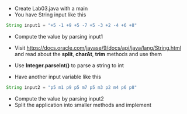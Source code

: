 * Create Lab03.java with a main
* You have String input like this

``` java
String input1 = "+5 -1 +9 +5 -7 +5 -3 +2 -4 +6 +8"
```

* Compute the value by parsing input1 
* Visit https://docs.oracle.com/javase/9/docs/api/java/lang/String.html	and read about the __split__, __charAt__, __trim__ methods and use them
* Use __Integer.parseInt()__ to parse a string to int


* Have another input variable like this

``` java
String input2 = "p5 m1 p9 p5 m7 p5 m3 p2 m4 p6 p8"
```

* Compute the value by parsing input2 
* Split the application into smaller methods and implement
